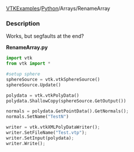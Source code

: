 [VTKExamples](Home)/[Python](Python)/Arrays/RenameArray

### Description
Works, but segfaults at the end?

**RenameArray.py**
```python
import vtk
from vtk import *

#setup sphere
sphereSource = vtk.vtkSphereSource()
sphereSource.Update()

polydata = vtk.vtkPolyData()
polydata.ShallowCopy(sphereSource.GetOutput())

normals = polydata.GetPointData().GetNormals();
normals.SetName("TestN")

writer = vtk.vtkXMLPolyDataWriter();
writer.SetFileName("Test.vtp");
writer.SetInput(polydata);
writer.Write();
```
